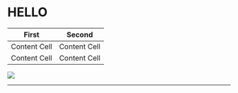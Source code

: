 # HELLO
| First   | Second  |
| ------------- | ------------- |
| Content Cell  | Content Cell  |
| Content Cell  | Content Cell  |

![](//img00.deviantart.net/c31d/i/2008/166/0/3/cathulhu_by_trollgirl.jpg)
***
